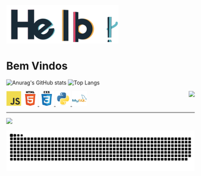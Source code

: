<img src="https://github.com/TalitaCbral/talitaCbral/blob/main/img/hello.gif" width="300px">

# Bem Vindos 

![Anurag's GitHub stats](https://github-readme-stats.vercel.app/api?username=TalitaCbral&show_icons=true&theme=dracula) ![Top Langs](https://github-readme-stats.vercel.app/api/top-langs/?username=TalitaCbral&layout=compact&theme=dracula)

<div style="display: inline_block">

<a href="https://developer.mozilla.org/en-US/docs/Web/JavaScript" target="_blank"> <img src="https://raw.githubusercontent.com/devicons/devicon/master/icons/javascript/javascript-original.svg" alt="javascript" width="40" height="40"/></a></a>
<a href="https://www.w3.org/html/" target="_blank"> <img src="https://raw.githubusercontent.com/devicons/devicon/master/icons/html5/html5-original-wordmark.svg" alt="html5" width="40" height="40"/> </a> 
<a href="https://www.w3schools.com/css/" target="_blank"> <img src="https://raw.githubusercontent.com/devicons/devicon/master/icons/css3/css3-original-wordmark.svg" alt="css3" width="40" height="40"/> </a> 
<a href="https://www.python.org" target="_blank"> <img src="https://raw.githubusercontent.com/devicons/devicon/master/icons/python/python-original.svg" alt="python" width="40" height="40"/> </a> 
<a href="https://www.mysql.com/" target="_blank"> <img src="https://raw.githubusercontent.com/devicons/devicon/master/icons/mysql/mysql-original-wordmark.svg" alt="mysql" width="40" height="40"/> </a>
<img align="right" src="https://media.discordapp.net/attachments/875213827468308593/876636383047979008/picasion.com_b7b8031c6440ca86134333d744ed9317.gif"></img>
</div>

<hr>

[<img src="https://img.shields.io/badge/linkedin-%230077B5.svg?&style=for-the-badge&logo=linkedin&logoColor=white" />](https://www.linkedin.com/in/elisama-santana-22ba27175/)

![Snake animation](https://github.com/TalitaCbral/talitaCbral/blob/output/github-contribution-grid-snake.svg)
